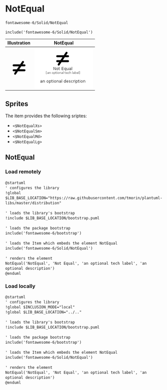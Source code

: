 # NotEqual


```text
fontawesome-6/Solid/NotEqual
```

```text
include('fontawesome-6/Solid/NotEqual')
```



| Illustration | NotEqual |
| :---: | :---: |
| ![illustration for Illustration](../../fontawesome-6/Solid/NotEqual.png) | ![illustration for NotEqual](../../fontawesome-6/Solid/NotEqual.Local.png) |



## Sprites
The item provides the following sriptes:

- `<$NotEqualXs>`
- `<$NotEqualSm>`
- `<$NotEqualMd>`
- `<$NotEqualLg>`





## NotEqual

### Load remotely
```plantuml
@startuml
' configures the library
!global $LIB_BASE_LOCATION="https://raw.githubusercontent.com/tmorin/plantuml-libs/master/distribution"

' loads the library's bootstrap
!include $LIB_BASE_LOCATION/bootstrap.puml

' loads the package bootstrap
include('fontawesome-6/bootstrap')

' loads the Item which embeds the element NotEqual
include('fontawesome-6/Solid/NotEqual')

' renders the element
NotEqual('NotEqual', 'Not Equal', 'an optional tech label', 'an optional description')
@enduml
```

### Load locally
```plantuml
@startuml
' configures the library
!global $INCLUSION_MODE="local"
!global $LIB_BASE_LOCATION="../.."

' loads the library's bootstrap
!include $LIB_BASE_LOCATION/bootstrap.puml

' loads the package bootstrap
include('fontawesome-6/bootstrap')

' loads the Item which embeds the element NotEqual
include('fontawesome-6/Solid/NotEqual')

' renders the element
NotEqual('NotEqual', 'Not Equal', 'an optional tech label', 'an optional description')
@enduml
```

